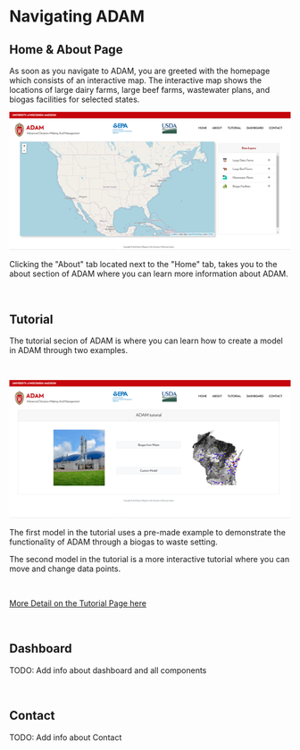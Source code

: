 <h1> Navigating ADAM </h1>

<h2>Home & About Page</h2>

<p>
    As soon as you navigate to ADAM, you are greeted with the homepage which consists of an interactive map. The interactive map shows the locations of large dairy farms, large beef farms, wastewater plans, and biogas facilities for selected states.
<p>

<a href="http://54.208.179.171:8000/">
<img src="Pictures\Navigation\homepg.png">
</a>

<br>

<p>
    Clicking the "About" tab located next to the "Home" tab, takes you to the about section of ADAM where you can learn more information about ADAM. 
</p>

<br>

<h2> Tutorial </h2>

<p>The tutorial secion of ADAM is where you can learn how to create a model in ADAM through two examples.</p>

<br>

<a href="http://54.208.179.171:8000/tryit"><img src="Pictures\Navigation\tutorialpg.png">
</a>

<p>The first model in the tutorial uses a pre-made example to demonstrate the functionality of ADAM through a biogas to waste setting.
</p>

<p>The second model in the tutorial is a more interactive tutorial where you can move and change data points.
</p>

<br>
<p><a href="tutorial.html">More Detail on the Tutorial Page here</a></p>
<br>

<h2>Dashboard</h2>
<p>TODO: Add info about dashboard and all components</p> 
<br> 

<h2>Contact</h2>
<p>TODO: Add info about Contact</p> 

<br>
<br>

